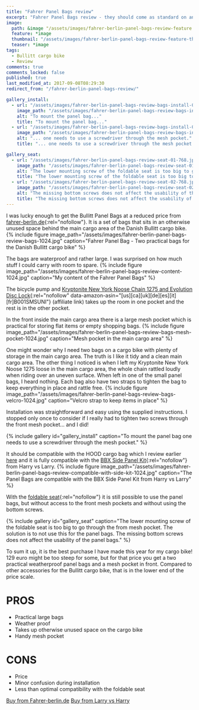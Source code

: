 ```yaml
---
title: "Fahrer Panel Bags review"
excerpt: "Fahrer Panel Bags review - they should come as standard on any Bullitt cargo bike!"
image:
  path: &image "/assets/images/fahrer-berlin-panel-bags-review-feature.jpg"
  feature: *image
  thumbnail: "/assets/images/fahrer-berlin-panel-bags-review-feature-th.jpg"
  teaser: *image
tags:
  - Bullitt cargo bike
  - Review
comments: true
comments_locked: false
published: true
last_modified_at: 2017-09-08T08:29:30
redirect_from: "/fahrer-berlin-panel-bags-review/"

gallery_install:
  - url: "/assets/images/fahrer-berlin-panel-bags-review-bags-install-01-768.jpg"
    image_path: "/assets/images/fahrer-berlin-panel-bags-review-bags-install-01-768.jpg"
    alt: "To mount the panel bag..."
    title: "To mount the panel bag..."
  - url: "/assets/images/fahrer-berlin-panel-bags-review-bags-install-02-768.jpg"
    image_path: "/assets/images/fahrer-berlin-panel-bags-review-bags-install-02-768.jpg"
    alt: "... one needs to use a screwdriver through the mesh pocket."
    title: "... one needs to use a screwdriver through the mesh pocket."

gallery_seat:
  - url: "/assets/images/fahrer-berlin-panel-bags-review-seat-01-768.jpg"
    image_path: "/assets/images/fahrer-berlin-panel-bags-review-seat-01-768.jpg"
    alt: "The lower mounting screw of the foldable seat is too big to go through the from mesh pocket. The solution is to not use this for the panel bags."
    title: "The lower mounting screw of the foldable seat is too big to go through the from mesh pocket. The solution is to not use this for the panel bags."
  - url: "/assets/images/fahrer-berlin-panel-bags-review-seat-02-768.jpg"
    image_path: "/assets/images/fahrer-berlin-panel-bags-review-seat-02-768.jpg"
    alt: "The missing bottom screws does not affect the usability of the panel bags."
    title: "The missing bottom screws does not affect the usability of the panel bags."
---
```

I was lucky enough to get the Bullitt Panel Bags at a reduced price from [fahrer-berlin.de](http://www.fahrer-berlin.de){:rel="nofollow"}. It is a set of bags that sits in an otherwise unused space behind the main cargo area of the Danish Bullitt cargo bike.
{% include figure
  image_path="/assets/images/fahrer-berlin-panel-bags-review-bags-1024.jpg"
  caption="Fahrer Panel Bag - Two practical bags for the Danish Bullitt cargo bike"
%}

The bags are waterproof and rather large. I was surprised on how much stuff I could carry with room to spare.
{% include figure
  image_path="/assets/images/fahrer-berlin-panel-bags-review-content-1024.jpg"
  caption="My content of the Fahrer Panel Bags"
%}

The bicycle pump and [Kryptonite New York Noose Chain 1275 and Evolution Disc Lock](https://www.amazon.com/dp/B001SMSUNI/?tag=oddoneout0a-20){:rel="nofollow" data-amazon-asin="[us][ca][uk][de][es][it][fr]B001SMSUNI"} (affiliate link) takes up the room in one pocket and the rest is in the other pocket.

In the front inside the main cargo area there is a large mesh pocket which is practical for storing flat items or empty shopping bags.
{% include figure
  image_path="/assets/images/fahrer-berlin-panel-bags-review-bags-mesh-pocket-1024.jpg"
  caption="Mesh pocket in the main cargo area"
%}


One might wonder why I need two bags on a cargo bike with plenty of storage in the main cargo area. The truth is I like it tidy and a clean main cargo area. The other thing I noticed is when I left my Kryptonite New York Noose 1275 loose in the main cargo area, the whole chain rattled loudly when riding over an uneven surface.  When left in one of the small panel bags, I heard nothing. Each bag also have two straps to tighten the bag to keep everything in place and rattle free.
{% include figure
  image_path="/assets/images/fahrer-berlin-panel-bags-review-bags-velcro-1024.jpg"
  caption="Velcro strap to keep items in place"
%}

Installation was straightforward and easy using the supplied instructions. I stopped only once to consider if I really had to tighten two screws through the front mesh pocket... and I did!

{% include gallery
  id="gallery_install"
  caption="To mount the panel bag one needs to use a screwdriver through the mesh pocket."
%}

It should be compatible with the HOOD cargo bag which I review earlier [here](/reviews/bullitt-hood-001-review/) and it is fully compatible with the [BBX Side Panel Kit](http://shop.larryvsharry.com/shop/accessories/bbx-side-panel-kit-race-green.html){:rel="nofollow"} from Harry vs Larry.
{% include figure
  image_path="/assets/images/fahrer-berlin-panel-bags-review-compatible-with-side-kit-1024.jpg"
  caption="The Panel Bags are compatible with the BBX Side Panel Kit from Harry vs Larry"
%}

With the [foldable seat](http://shop.larryvsharry.com/shop/accessories/childseat.html){:rel="nofollow"} it is still possible to use the panel bags, but without access to the front mesh pockets and without using the bottom screws.

{% include gallery
  id="gallery_seat"
  caption="The lower mounting screw of the foldable seat is too big to go through the from mesh pocket. The solution is to not use this for the panel bags. The missing bottom screws does not affect the usability of the panel bags."
%}

To sum it up, it is the best purchase I have made this year for my cargo bike! 129 euro might be too steep for some, but for that price you get a two practical weatherproof panel bags and a mesh pocket in front. Compared to other accessories for the Bullitt cargo bike, that is in the lower end of the price scale.

# PROS
* Practical large bags
* Weather proof
* Takes up otherwise unused space on the cargo bike
* Handy mesh pocket

# CONS
* Price
* Minor confusion during installation
* Less than optimal compatibility with the foldable seat

<div markdown="0" class="btn--group">
  <a href="https://www.fahrer-berlin.de/en/bullit/panel-bags/panel-bags/a-208/" class="btn" rel="nofollow">Buy from Fahrer-berlin.de</a>
  <a href="http://shop.larryvsharry.com/shop/accessories/fahrer-panel-bags.html" class="btn" rel="nofollow">Buy from Larry vs Harry</a>
</div>
